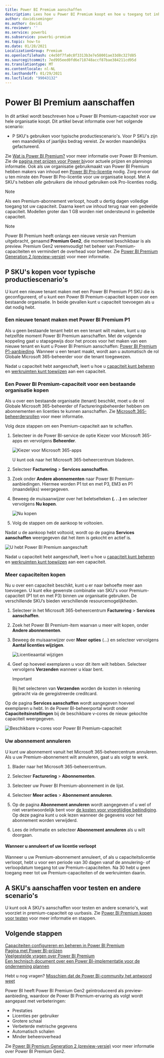 ```yaml
---
title: Power BI Premium aanschaffen
description: Lees hoe u Power BI Premium koopt en hoe u toegang tot inhoud voor uw hele organisatie inschakelt.
author: davidiseminger
ms.author: davidi
ms.reviewer: ''
ms.service: powerbi
ms.subservice: powerbi-premium
ms.topic: how-to
ms.date: 01/28/2021
LocalizationGroup: Premium
ms.openlocfilehash: c4e50f7fa0c8f3313b3e7e58001ae33d8c327d85
ms.sourcegitcommit: 7ed995eed0fd6e718748accf87bae384211cd95d
ms.translationtype: MT
ms.contentlocale: nl-NL
ms.lasthandoff: 01/29/2021
ms.locfileid: "99043132"
---
```

# <a name="how-to-purchase-power-bi-premium"></a>Power BI Premium aanschaffen

In dit artikel wordt beschreven hoe u Power BI Premium-capaciteit voor uw hele organisatie koopt. Dit artikel bevat informatie over het volgende scenario:

- P SKU's gebruiken voor typische productiescenario's. Voor P SKU's zijn een maandelijks of jaarlijks bedrag vereist. Ze worden maandelijks gefactureerd.

Zie [Wat is Power BI Premium?](service-premium-what-is.md) voor meer informatie over Power BI Premium. Zie de [pagina met prijzen voor Power bi](https://powerbi.microsoft.com/pricing/)voor actuele prijzen en plannings informatie. Ook als uw organisatie gebruikmaakt van Power BI Premium hebben makers van inhoud een [Power BI Pro-licentie](service-admin-purchasing-power-bi-pro.md) nodig. Zorg ervoor dat u ten minste één Power BI Pro-licentie voor uw organisatie koopt. Met A SKU's hebben _alle gebruikers_ die inhoud gebruiken ook Pro-licenties nodig.

> [!NOTE]
> Als een Premium-abonnement verloopt, houdt u dertig dagen volledige toegang tot uw capaciteit. Daarna keert uw inhoud terug naar een gedeelde capaciteit. Modellen groter dan 1 GB worden niet ondersteund in gedeelde capaciteit.

> [!NOTE]
> Power BI Premium heeft onlangs een nieuwe versie van Premium uitgebracht, genaamd **Premium Gen2**, die momenteel beschikbaar is als preview. Premium Gen2 vereenvoudigt het beheer van Premium-capaciteiten en vermindert de overhead voor beheer. Zie [Power BI Premium Generation 2 (preview-versie)](service-premium-what-is.md#power-bi-premium-generation-2-preview) voor meer informatie.

## <a name="purchase-p-skus-for-typical-production-scenarios"></a>P SKU's kopen voor typische productiescenario's

U kunt een nieuwe tenant maken met een Power BI Premium P1 SKU die is geconfigureerd, of u kunt een Power BI Premium-capaciteit kopen voor een bestaande organisatie. In beide gevallen kunt u capaciteit toevoegen als u dat nodig hebt.

### <a name="create-a-new-tenant-with-power-bi-premium-p1"></a>Een nieuwe tenant maken met Power BI Premium P1

Als u geen bestaande tenant hebt en een tenant wilt maken, kunt u op hetzelfde moment Power BI Premium aanschaffen. Met de volgende koppeling gaat u stapsgewijs door het proces voor het maken van een nieuwe tenant en kunt u Power BI Premium aanschaffen: [Power BI Premium P1-aanbieding](https://signup.microsoft.com/Signup?OfferId=b3ec5615-cc11-48de-967d-8d79f7cb0af1). Wanneer u een tenant maakt, wordt aan u automatisch de rol Globale Microsoft 365-beheerder voor die tenant toegewezen.

Nadat u capaciteit hebt aangeschaft, leert u hoe u [capaciteit kunt beheren](service-admin-premium-manage.md#manage-capacity) en [werkruimten kunt toewijzen](service-admin-premium-manage.md#assign-a-workspace-to-a-capacity) aan een capaciteit.

### <a name="purchase-a-power-bi-premium-capacity-for-an-existing-organization"></a>Een Power BI Premium-capaciteit voor een bestaande organisatie kopen

Als u over een bestaande organisatie (tenant) beschikt, moet u de rol Globale Microsoft 365-beheerder of Factureringsbeheerder hebben om abonnementen en licenties te kunnen aanschaffen. Zie [Microsoft 365-beheerdersrollen](https://support.office.com/article/About-Office-365-admin-roles-da585eea-f576-4f55-a1e0-87090b6aaa9d) voor meer informatie.

Volg deze stappen om een Premium-capaciteit aan te schaffen.

1. Selecteer in de Power BI-service de optie Kiezer voor Microsoft 365-apps en vervolgens **Beheerder**.

    ![Kiezer voor Microsoft 365-apps](media/service-admin-premium-purchase/o365-app-picker.png)

    U kunt ook naar het Microsoft 365-beheercentrum bladeren.

1. Selecteer **Facturering** > **Services aanschaffen**.

1. Zoek onder **Andere abonnementen** naar Power BI Premium-aanbiedingen. Hiermee worden P1 tot en met P3, EM3 en P1 (maandelijks) weergegeven.

1. Beweeg de muisaanwijzer over het beletselteken **(. . .)** en selecteer vervolgens **Nu kopen**.

    ![Nu kopen](media/service-admin-premium-purchase/premium-purchase.png)

1. Volg de stappen om de aankoop te voltooien.

Nadat u de aankoop hebt voltooid, wordt op de pagina **Services aanschaffen** weergegeven dat het item is gekocht en actief is.

![U hebt Power BI Premium aangeschaft](media/service-admin-premium-purchase/premium-purchased.png)

Nadat u capaciteit hebt aangeschaft, leert u hoe u [capaciteit kunt beheren](service-admin-premium-manage.md#manage-capacity) en [werkruimten kunt toewijzen](service-admin-premium-manage.md#assign-a-workspace-to-a-capacity) aan een capaciteit.

### <a name="purchase-additional-capacities"></a>Meer capaciteiten kopen

Nu u over een capaciteit beschikt, kunt u er naar behoefte meer aan toevoegen. U kunt elke gewenste combinatie van SKU's voor Premium-capaciteit (P1 tot en met P3) binnen uw organisatie gebruiken. De verschillende SKU’s bieden verschillende resourcemogelijkheden.

1. Selecteer in het Microsoft 365-beheercentrum **Facturering** > **Services aanschaffen**.

1. Zoek het Power BI Premium-item waarvan u meer wilt kopen, onder **Andere abonnementen**.

1. Beweeg de muisaanwijzer over **Meer opties** (...) en selecteer vervolgens **Aantal licenties wijzigen**.

    ![Licentieaantal wijzigen](media/service-admin-premium-purchase/premium-purchase-more.png)

1. Geef op hoeveel exemplaren u voor dit item wilt hebben. Selecteer vervolgens **Verzenden** wanneer u klaar bent.

   > [!IMPORTANT]
   > Bij het selecteren van **Verzenden** worden de kosten in rekening gebracht via de geregistreerde creditcard.

Op de pagina **Services aanschaffen** wordt aangegeven hoeveel exemplaren u hebt. In de Power BI-beheerportal wordt onder **Capaciteitsinstellingen** bij de beschikbare v-cores de nieuw gekochte capaciteit weergegeven.

![Beschikbare v-cores voor Power BI Premium-capaciteit](media/service-admin-premium-purchase/premium-capacities.png)

### <a name="cancel-your-subscription"></a>Uw abonnement annuleren

U kunt uw abonnement vanuit het Microsoft 365-beheercentrum annuleren. Als u uw Premium-abonnement wilt annuleren, gaat u als volgt te werk.

1. Blader naar het Microsoft 365-beheercentrum.

1. Selecteer **Facturering** > **Abonnementen**.

1. Selecteer uw Power BI Premium-abonnement in de lijst.

1. Selecteer **Meer acties** > **Abonnement annuleren**.

1. Op de pagina **Abonnement annuleren** wordt aangegeven of u wel of niet verantwoordelijk bent voor [de kosten voor vroegtijdige beëindiging](https://support.office.com/article/early-termination-fees-6487d4de-401a-466f-8bc3-c0beb5cc40d3). Op deze pagina kunt u ook lezen wanneer de gegevens voor het abonnement worden verwijderd.

1. Lees de informatie en selecteer **Abonnement annuleren** als u wilt doorgaan.

#### <a name="when-canceling-or-your-license-expires"></a>Wanneer u annuleert of uw licentie verloopt

Wanneer u uw Premium-abonnement annuleert, of als u capaciteitslicentie verloopt, hebt u voor een periode van 30 dagen vanaf de annulering- of verloopdatum toegang tot uw Premium-capaciteiten. Na 30 hebt u geen toegang meer tot uw Premium-capaciteiten of de werkruimten daarin.

## <a name="purchase-a-skus-for-testing-and-other-scenarios"></a>A SKU's aanschaffen voor testen en andere scenario's

U kunt ook A SKU's aanschaffen voor testen en andere scenario's, wat voorziet in premium-capaciteit op uurbasis. Zie [Power BI Premium kopen voor testen](service-admin-premium-testing.md) voor meer informatie en stappen.

## <a name="next-steps"></a>Volgende stappen

[Capaciteiten configureren en beheren in Power BI Premium](service-admin-premium-manage.md)\
[Pagina met Power BI-prijzen](https://powerbi.microsoft.com/pricing/)\
[Veelgestelde vragen over Power BI Premium](service-premium-faq.md)\
[Een technisch document over een Power BI-implementatie voor de onderneming plannen](https://aka.ms/pbienterprisedeploy)

Hebt u nog vragen? [Misschien dat de Power BI-community het antwoord weet](https://community.powerbi.com/)

Power BI heeft Power BI Premium Gen2 geïntroduceerd als preview-aanbieding, waardoor de Power BI Premium-ervaring als volgt wordt aangepast met verbeteringen:
* Prestaties
* Licenties per gebruiker
* Grotere schaal
* Verbeterde metrische gegevens
* Automatisch schalen
* Minder beheeroverhead

Zie [Power BI Premium Generation 2 (preview-versie)](service-premium-what-is.md#power-bi-premium-generation-2-preview) voor meer informatie over Power BI Premium Gen2.